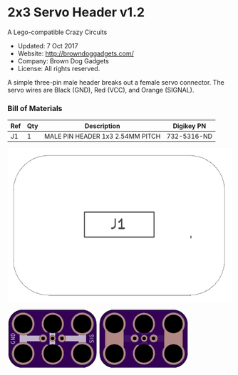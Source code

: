 <!--- start title --->
# 2x3 Servo Header v1.2
A Lego-compatible Crazy Circuits

- Updated: 7 Oct 2017
- Website: http://browndoggadgets.com/
- Company: Brown Dog Gadgets
- License: All rights reserved.

<!--- end title --->
A simple three-pin male header breaks out a female servo connector. The servo wires are Black (GND), Red (VCC), and Orange (SIGNAL).

<!--- bom start --->
### Bill of Materials

|Ref|Qty|Description|Digikey PN|
|---|---|-----------|------|
|J1|1|MALE PIN HEADER 1x3 2.54MM PITCH|732-5316-ND|


<!--- bom end --->
![Assembly Diagram](assembly.png)

![Gerber Preview](preview.png)

